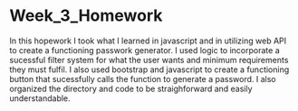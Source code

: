 # Week_3_Homework

In this hopework I took what I learned in javascript and in utilizing web API to create a functioning passwork generator. 
I used logic to incorporate a sucessful filter system for what the user wants and minimum requirements they must fulfil.
I also used bootstrap and javascript to create a functioning button that sucessfully calls the function to generate a password.
I also organized the directory and code to be straighforward and easily understandable.
